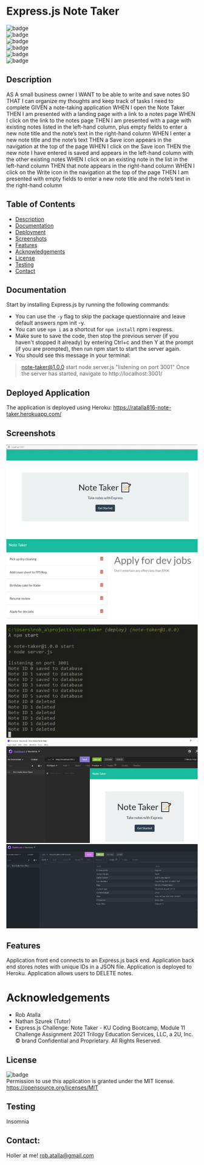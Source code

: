 # Express.js Note Taker

  ![badge](https://img.shields.io/github/languages/top/ratalla816/note-taker)
  <br> 
  ![badge](https://img.shields.io/github/languages/count/ratalla816/note-taker)
  <br>
  ![badge](https://img.shields.io/github/issues/ratalla816/note-taker)
  <br>
  ![badge](https://img.shields.io/github/issues-closed/ratalla816/note-taker)
  <br>
  ![badge](https://img.shields.io/github/last-commit/ratalla816/note-taker)
  <br>
  ![badge](https://img.shields.io/badge/license-MIT-important)
  
  ## Description
  
  AS A small business owner
  I WANT to be able to write and save notes
  SO THAT I can organize my thoughts and keep track of tasks I need to complete
  GIVEN a note-taking application
  WHEN I open the Note Taker
  THEN I am presented with a landing page with a link to a notes page
  WHEN I click on the link to the notes page
  THEN I am presented with a page with existing notes listed in the left-hand column, plus empty fields to enter a new note title and the note’s text in the right-hand column
  WHEN I enter a new note title and the note’s text
  THEN a Save icon appears in the navigation at the top of the page
  WHEN I click on the Save icon 
  THEN the new note I have entered is saved and appears in the left-hand column with the other existing notes
  WHEN I click on an existing note in the list in the left-hand column
  THEN that note appears in the right-hand column
  WHEN I click on the Write icon in the navigation at the top of the page
  THEN I am presented with empty fields to enter a new note title and the note’s text in the right-hand column
   
  ## Table of Contents
  - [Description](#description)
  - [Documentation](#documentation)
  - [Deployment](#deployment)
  - [Screenshots](#screenshots)
  - [Features](#features)
  - [Acknowledgements](#acknowledgements)
  - [License](#license)
  - [Testing](#testing)
  - [Contact](#contact)

  ## Documentation
  Start by installing Express.js by running the following commands:
  * You can use the `-y` flag to skip the package questionnaire and leave default answers
  npm init -y.
  * You can use `npm i` as a shortcut for `npm install` npm i express.
  * Make sure to save the code, then stop the previous server (if you haven't stopped it already) by entering Ctrl+c and then Y at the prompt (if you are prompted), then run npm start to start the server again.
  * You should see this message in your terminal: 
  > note-taker@1.0.0 start
  > node server.js "listening on port 3001"
  Once the server has started, navigate to http://localhost:3001/ 

  ## Deployed Application
  The application is deployed using Heroku: https://ratalla816-note-taker.herokuapp.com/
  ## Screenshots
  ![Screenshot](github/images/screenshot.png)
  <br>
  ![Screenshot](github/images/screenshot2.png)
  <br>
  ![Screenshot](github/images/screenshot3.png)
  <br>
  ![Screenshot](github/images/screenshot4.png)
  <br>
  ![Screenshot](github/images/screenshot5.png)
  
  ## Features
  Application front end connects to an Express.js back end.
  Application back end stores notes with unique IDs in a JSON file.
  Application is deployed to Heroku.
  Application allows users to DELETE notes.
  
  # Acknowledgements
   * Rob Atalla 
   * Nathan Szurek (Tutor)
   * Express.js Challenge: Note Taker - KU Coding Bootcamp, Module 11 Challenge Assignment    2021 Trilogy Education Services, LLC, a 2U, Inc. © 
   brand Confidential and Proprietary. All Rights Reserved. 
    
  ## License
  ![badge](https://img.shields.io/badge/license-MIT-important)
  <br>
  Permission to use this application is granted under the MIT license. <https://opensource.org/licenses/MIT>


  ## Testing
  Insomnia

  ## Contact:
  Holler at me! <a href="mailto:rob.atalla@gmail.com">rob.atalla@gmail.com</a>